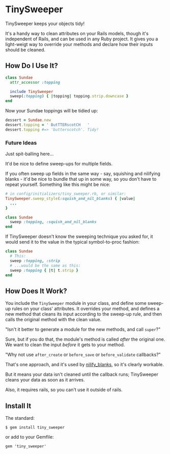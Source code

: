 # TinySweeper

TinySweeper keeps your objects tidy!

It's a handy way to clean attributes on your Rails models, though it's independent of Rails, and can be used in any Ruby project. It gives you a light-weigt way to override your methods and declare how their inputs should be cleaned.

## How Do I Use It?

```ruby
class Sundae
  attr_accessor :topping

  include TinySweeper
  sweep(:topping) { |topping| topping.strip.downcase }
end
```

Now your Sundae toppings will be tidied up:

```ruby
dessert = Sundae.new
dessert.topping = ' ButTTERscotCH   '
dessert.topping #=> 'butterscotch'. Tidy!
```

### Future Ideas

Just spit-balling here...

It'd be nice to define sweep-ups for multiple fields.

If you often sweep up fields in the same way - say, squishing and nilifying blanks - it'd be nice to bundle that up in some way, so you don't have to repeat yourself. Something like this might be nice:

```ruby
# in config/initializers/tiny_sweeper.rb, or similar:
TinySweeper.sweep_style(:squish_and_nil_blanks) { |value|
  ...
}

class Sundae
  sweep :topping, :squish_and_nil_blanks
end
```

If TinySweeper doesn't know the sweeping technique you asked for, it would send it to the value in the typical symbol-to-proc fashion:

```ruby
class Sundae
  # This:
  sweep :topping, :strip
  # ...would be the same as this:
  sweep :topping { |t| t.strip }
end
```

## How Does It Work?

You include the `TinySweeper` module in your class, and define some sweep-up rules on your class' attributes. It overrides your method, and defines a new method that cleans its input according to the sweep-up rule, and then calls the original method with the clean value.

"Isn't it better to generate a module for the new methods, and call `super`?"

Sure, but if you do that, the module's method is called *after* the original one. We want to clean the input *before* it gets to your method.

"Why not use `after_create` or `before_save` or `before_validate` callbacks?"

That's one approach, and it's used by [nilify_blanks](https://github.com/rubiety/nilify_blanks), so it's clearly workable.

But it means your data isn't cleaned until the callback runs; TinySweeper cleans your data as soon as it arrives.

Also, it requires rails, so you can't use it outside of rails.

## Install It

The standard:

```
$ gem install tiny_sweeper
```

or add to your Gemfile:

```
gem 'tiny_sweeper'
```
